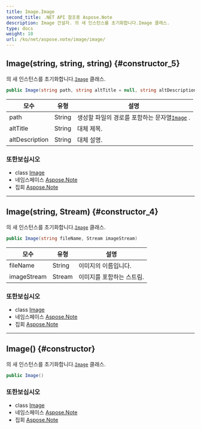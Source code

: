 ```yaml
---
title: Image.Image
second_title: .NET API 참조용 Aspose.Note
description: Image 건설자. 의 새 인스턴스를 초기화합니다.Image 클래스.
type: docs
weight: 10
url: /ko/net/aspose.note/image/image/
---
```

## Image(string, string, string) {#constructor_5}

의 새 인스턴스를 초기화합니다.[`Image`](../) 클래스.

```csharp
public Image(string path, string altTitle = null, string altDescription = null)
```

| 모수 | 유형 | 설명 |
| --- | --- | --- |
| path | String | 생성할 파일의 경로를 포함하는 문자열[`Image`](../) . |
| altTitle | String | 대체 제목. |
| altDescription | String | 대체 설명. |

### 또한보십시오

* class [Image](../)
* 네임스페이스 [Aspose.Note](../../image/)
* 집회 [Aspose.Note](../../../)

---

## Image(string, Stream) {#constructor_4}

의 새 인스턴스를 초기화합니다.[`Image`](../) 클래스.

```csharp
public Image(string fileName, Stream imageStream)
```

| 모수 | 유형 | 설명 |
| --- | --- | --- |
| fileName | String | 이미지의 이름입니다. |
| imageStream | Stream | 이미지를 포함하는 스트림. |

### 또한보십시오

* class [Image](../)
* 네임스페이스 [Aspose.Note](../../image/)
* 집회 [Aspose.Note](../../../)

---

## Image() {#constructor}

의 새 인스턴스를 초기화합니다.[`Image`](../) 클래스.

```csharp
public Image()
```

### 또한보십시오

* class [Image](../)
* 네임스페이스 [Aspose.Note](../../image/)
* 집회 [Aspose.Note](../../../)



